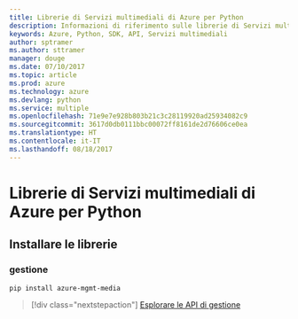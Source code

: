 ```yaml
---
title: Librerie di Servizi multimediali di Azure per Python
description: Informazioni di riferimento sulle librerie di Servizi multimediali di Azure per Python
keywords: Azure, Python, SDK, API, Servizi multimediali
author: sptramer
ms.author: sttramer
manager: douge
ms.date: 07/10/2017
ms.topic: article
ms.prod: azure
ms.technology: azure
ms.devlang: python
ms.service: multiple
ms.openlocfilehash: 71e9e7e928b803b21c3c28119920ad25934082c9
ms.sourcegitcommit: 3617d0db0111bbc00072ff8161de2d76606ce0ea
ms.translationtype: HT
ms.contentlocale: it-IT
ms.lasthandoff: 08/18/2017
---
```

# <a name="azure-media-services-libraries-for-python"></a>Librerie di Servizi multimediali di Azure per Python

## <a name="install-the-libraries"></a>Installare le librerie


### <a name="management"></a>gestione

```bash
pip install azure-mgmt-media
```
> [!div class="nextstepaction"]
> [Esplorare le API di gestione](/python/api/overview/azure/mediaservices/managementlibrary)